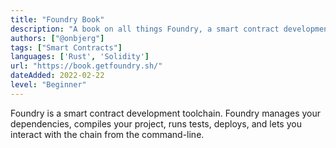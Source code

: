 ```yaml
---
title: "Foundry Book"
description: "A book on all things Foundry, a smart contract development toolchain."
authors: ["@onbjerg"]
tags: ["Smart Contracts"]
languages: ['Rust', 'Solidity']
url: "https://book.getfoundry.sh/"
dateAdded: 2022-02-22
level: "Beginner"
---
```


Foundry is a smart contract development toolchain. Foundry manages your dependencies, compiles your project, runs tests, deploys, and lets you interact with the chain from the command-line.
